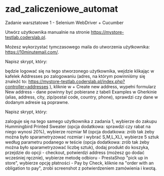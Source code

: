 # zad_zaliczeniowe_automat

Zadanie warsztatowe 1 - Selenium WebDriver + Cucumber

Utwórz użytkownika manualnie na stronie https://mystore-testlab.coderslab.pl.

Możesz wykorzystać tymczasowego maila do utworzenia użytkownika: https://10minutemail.com/.


Napisz skrypt, który:

będzie logować się na tego stworzonego użytkownika,
wejdzie klikając w kafelek Addresses po zalogowaniu (adres, na którym powinniśmy się znaleźć to: https://mystore-testlab.coderslab.pl/index.php?controller=addresses ),
kliknie w + Create new address,
wypełni formularz New address - dane powinny być pobierane z tabeli Examples w Gherkinie (alias, address, city, zip/postal code, country, phone),
sprawdzi czy dane w dodanym adresie są poprawne.

Napisz skrypt, który:

zaloguje się na tego samego użytkownika z zadania 1,
wybierze do zakupu Hummingbird Printed Sweater (opcja dodatkowa: sprawdzi czy rabat na niego wynosi 20%),
wybierze rozmiar M (opcja dodatkowa: zrób tak żeby można było sparametryzować rozmiar i wybrać S,M,L,XL),
wybierze 5 sztuk według parametru podanego w teście (opcja dodatkowa: zrób tak żeby można było sparametryzować liczbę sztuk),
dodaj produkt do koszyka,
przejdzie do opcji - checkout,
potwierdzi address (możesz go dodać wcześniej ręcznie),
wybierze metodę odbioru - PrestaShop "pick up in store",
wybierze opcję płatności - Pay by Check,
kliknie na "order with an obligation to pay",
zrobi screenshot z potwierdzeniem zamówienia i kwotą.
